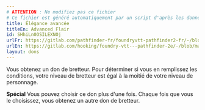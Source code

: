 ```yaml
---
# ATTENTION : Ne modifiez pas ce fichier
# Ce fichier est généré automatiquement par un script d'après les données du module Foundry VTT officiel et de sa traduction
title: Élégance avancée
titleEn: Advanced Flair
id: SHhiLn0OSILEXNOj
urlFr: https://gitlab.com/pathfinder-fr/foundryvtt-pathfinder2-fr/-/blob/master/data/feats/SHhiLn0OSILEXNOj.htm
urlEn: https://gitlab.com/hooking/foundry-vtt---pathfinder-2e/-/blob/master/packs/data/feats.db/advanced-flair.json
layout: dons
---
```

Vous obtenez un don de bretteur. Pour déterminer si vous en remplissez les conditions, votre niveau de bretteur est égal à la moitié de votre niveau de personnage.

**Spécial** Vous pouvez choisir ce don plus d'une fois. Chaque fois que vous le choisissez, vous obtenez un autre don de bretteur.

